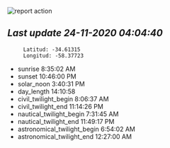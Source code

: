 ![report action](https://github.com/matiasz8/actions-for-reports/workflows/report%20action/badge.svg?branch=develop) 


## *****Last update 24-11-2020 04:04:40*****



		 Latitud: -34.61315
		 Longitud: -58.37723

 - sunrise 	 8:35:02 AM
 - sunset 	 10:46:00 PM
 - solar_noon 	 3:40:31 PM
 - day_length 	 14:10:58
 - civil_twilight_begin 	 8:06:37 AM
 - civil_twilight_end 	 11:14:26 PM
 - nautical_twilight_begin 	 7:31:45 AM
 - nautical_twilight_end 	 11:49:17 PM
 - astronomical_twilight_begin 	 6:54:02 AM
 - astronomical_twilight_end 	 12:27:00 AM

